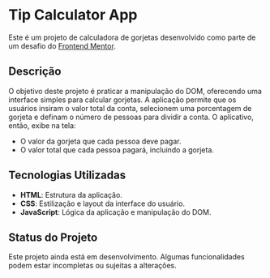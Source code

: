# Tip Calculator App

Este é um projeto de calculadora de gorjetas desenvolvido como parte de um desafio do [Frontend Mentor](https://www.frontendmentor.io).

## Descrição

O objetivo deste projeto é praticar a manipulação do DOM, oferecendo uma interface simples para calcular gorjetas. A aplicação permite que os usuários insiram o valor total da conta, selecionem uma porcentagem de gorjeta e definam o número de pessoas para dividir a conta. O aplicativo, então, exibe na tela:

- O valor da gorjeta que cada pessoa deve pagar.
- O valor total que cada pessoa pagará, incluindo a gorjeta.


## Tecnologias Utilizadas

- **HTML**: Estrutura da aplicação.
- **CSS**: Estilização e layout da interface do usuário.
- **JavaScript**: Lógica da aplicação e manipulação do DOM.



## Status do Projeto

Este projeto ainda está em desenvolvimento. Algumas funcionalidades podem estar incompletas ou sujeitas a alterações.

